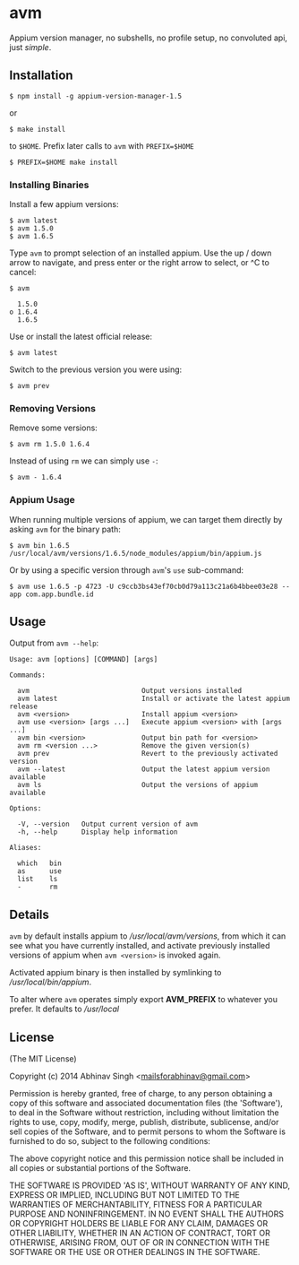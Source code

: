 # avm

Appium version manager, no subshells, no profile setup, no convoluted api, just _simple_.

## Installation

    $ npm install -g appium-version-manager-1.5

or

    $ make install

to `$HOME`. Prefix later calls to `avm` with `PREFIX=$HOME`

    $ PREFIX=$HOME make install

### Installing Binaries

Install a few appium versions:

    $ avm latest
    $ avm 1.5.0
    $ avm 1.6.5

Type `avm` to prompt selection of an installed appium. Use the up /
down arrow to navigate, and press enter or the right arrow to
select, or ^C to cancel:

    $ avm

      1.5.0
    ο 1.6.4
      1.6.5

Use or install the latest official release:

    $ avm latest

Switch to the previous version you were using:

    $ avm prev

### Removing Versions

Remove some versions:

    $ avm rm 1.5.0 1.6.4

Instead of using `rm` we can simply use `-`:

    $ avm - 1.6.4

### Appium Usage

When running multiple versions of appium, we can target
them directly by asking `avm` for the binary path:

    $ avm bin 1.6.5
    /usr/local/avm/versions/1.6.5/node_modules/appium/bin/appium.js

Or by using a specific version through `avm`'s `use` sub-command:

    $ avm use 1.6.5 -p 4723 -U c9ccb3bs43ef70cb0d79a113c21a6b4bbee03e28 --app com.app.bundle.id

## Usage

Output from `avm --help`:

    Usage: avm [options] [COMMAND] [args]

    Commands:

      avm                            Output versions installed
      avm latest                     Install or activate the latest appium release
      avm <version>                  Install appium <version>
      avm use <version> [args ...]   Execute appium <version> with [args ...]
      avm bin <version>              Output bin path for <version>
      avm rm <version ...>           Remove the given version(s)
      avm prev                       Revert to the previously activated version
      avm --latest                   Output the latest appium version available
      avm ls                         Output the versions of appium available

    Options:

      -V, --version   Output current version of avm
      -h, --help      Display help information

    Aliases:

      which   bin
      as      use
      list    ls
      -       rm

## Details

 `avm` by default installs appium to _/usr/local/avm/versions_, from
 which it can see what you have currently installed, and activate previously 
 installed versions of appium when `avm <version>` is invoked again.

 Activated appium binary is then installed by symlinking to _/usr/local/bin/appium_.

 To alter where `avm` operates simply export __AVM_PREFIX__ to whatever you prefer.
 It defaults to _/usr/local_

## License

(The MIT License)

Copyright (c) 2014 Abhinav Singh &lt;mailsforabhinav@gmail.com&gt;

Permission is hereby granted, free of charge, to any person obtaining
a copy of this software and associated documentation files (the
'Software'), to deal in the Software without restriction, including
without limitation the rights to use, copy, modify, merge, publish,
distribute, sublicense, and/or sell copies of the Software, and to
permit persons to whom the Software is furnished to do so, subject to
the following conditions:

The above copyright notice and this permission notice shall be
included in all copies or substantial portions of the Software.

THE SOFTWARE IS PROVIDED 'AS IS', WITHOUT WARRANTY OF ANY KIND,
EXPRESS OR IMPLIED, INCLUDING BUT NOT LIMITED TO THE WARRANTIES OF
MERCHANTABILITY, FITNESS FOR A PARTICULAR PURPOSE AND NONINFRINGEMENT.
IN NO EVENT SHALL THE AUTHORS OR COPYRIGHT HOLDERS BE LIABLE FOR ANY
CLAIM, DAMAGES OR OTHER LIABILITY, WHETHER IN AN ACTION OF CONTRACT,
TORT OR OTHERWISE, ARISING FROM, OUT OF OR IN CONNECTION WITH THE
SOFTWARE OR THE USE OR OTHER DEALINGS IN THE SOFTWARE.
